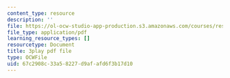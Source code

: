 ```yaml
---
content_type: resource
description: ''
file: https://ol-ocw-studio-app-production.s3.amazonaws.com/courses/res-18-009-learn-differential-equations-up-close-with-gilbert-strang-and-cleve-moler-fall-2015/67c2908c33a58227d9afafd6f3b17d10_SMQPt7t0bHk.pdf
file_type: application/pdf
learning_resource_types: []
resourcetype: Document
title: 3play pdf file
type: OCWFile
uid: 67c2908c-33a5-8227-d9af-afd6f3b17d10
---
```

